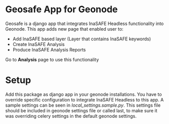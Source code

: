 # Geosafe App for Geonode

Geosafe is a django app that integrates InaSAFE Headless functionality into 
Geonode. This app adds new page that enabled user to:

- Add InaSAFE based layer (Layer that contains InaSAFE keywords)
- Create InaSAFE Analysis
- Produce InaSAFE Analysis Reports

Go to **Analysis** page to use this functionality

# Setup

Add this package as django app in your geonode installations.
You have to override specific configuration to integrate InaSAFE Headless to 
this app. A sample settings can be seen in *local_settings.sample.py*. This 
settings file should be included in geonode settings file or called last, to 
make sure it was overriding celery settings in the default geonode settings.

